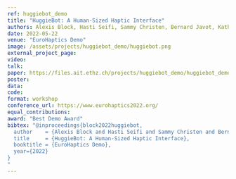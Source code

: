 ```yaml
---
ref: huggiebot_demo
title: "HuggieBot: A Human-Sized Haptic Interface"
authors: Alexis Block, Hasti Seifi, Sammy Christen, Bernard Javot, Katherine Kuchenbecker
date: 2022-05-22
venue: "EuroHaptics Demo"
image: /assets/projects/huggiebot_demo/huggiebot.png
external_project_page: 
video: 
talk: 
paper: https://files.ait.ethz.ch/projects/huggiebot_demo/huggiebot_demo.pdf
poster: 
data: 
code: 
format: workshop
conference_url: https://www.eurohaptics2022.org/
equal_contributions: 
award: "Best Demo Award"
bibtex: "@inproceedings{block2022huggiebot,
  author    = {Alexis Block and Hasti Seifi and Sammy Christen and Bernard Javot and Katherine J. Kuchenbecker},
  title     = {HuggieBot: A Human-Sized Haptic Interface},
  booktitle = {EuroHaptics Demo},
  year={2022}
}
"
---
```


